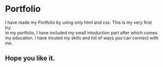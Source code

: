 <h1>Portfolio</h1>
I have made my Portfolio by using only html and css. This is my very first try.
<br>
In my portfolio, I have included my small intoduction part after which comes my education. I have inculed my skills and list of ways you can connect with me.
<br>
<h2>Hope you like it.</h2>
